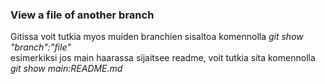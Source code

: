 <h3>View a file of another branch</h3>  

Gitissa voit tutkia myos muiden branchien sisaltoa komennolla *git show "branch":"file"*  
esimerkiksi jos main haarassa sijaitsee readme, voit tutkia sita komennolla *git show main:README.md*  